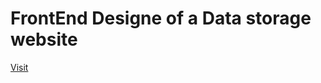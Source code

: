 # FrontEnd Designe of a Data storage website
<a href="https://thakur-15x.github.io/codewick/"> Visit </a>
 
